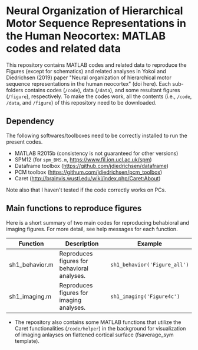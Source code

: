 # Neural Organization of Hierarchical Motor Sequence Representations in the Human Neocortex: MATLAB codes and related data

This repository contains MATLAB codes and related data to reproduce the Figures (except for schematics) and related analyses in Yokoi and Diedrichsen (2019) paper "Neural organization of hierarchical motor sequence representations in the human neocortex" (doi here). Each sub-folders contains codes (`/code`), data (`/data`), and some resultant figures (`/figure`), respectively. To make the codes work, all the contents (i.e., `/code`, `/data`, and `/figure`) of this repository need to be downloaded.

## Dependency
The following softwares/toolboxes need to be correctly installed to run the present codes.
- MATLAB R2015b (consistency is not guaranteed for other versions)
- SPM12 (for `spm_BMS.m`, https://www.fil.ion.ucl.ac.uk/spm)
- Dataframe toolbox (https://github.com/jdiedrichsen/dataframe)
- PCM toolbox (https://githum.com/jdiedrichsen/pcm_toolbox)
- Caret (http://brainvis.wustl.edu/wiki/index.php/Caret:About)

Note also that I haven't tested if the code correctly works on PCs.

## Main functions to reproduce figures
Here is a short summary of two main codes for reproducing behabioral and imaging figures. For more detail, see help messages for each function. 
 
|Function |Description |Example |
|----|--------|----|
|sh1_behavior.m |Reproduces figures for behavioral analyses. | `sh1_behavior('Figure_all')` |
|sh1_imaging.m |Reproduces figures for imaging analyses. | `sh1_imaging('Figure4c')` |

- The repository also contains some MATLAB functions that utilize the Caret functionalities (`/code/helper`) in the background for visualization of imaging anlayses on flattened cortical surface (fsaverage_sym template).
